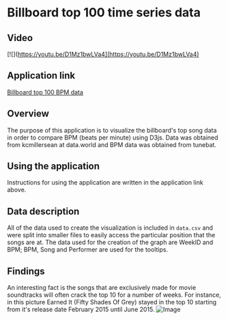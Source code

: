 # Billboard top 100 time series data
## Video
[![](https://youtu.be/D1Mz1bwLVa4](https://youtu.be/D1Mz1bwLVa4)<br/>
## Application link
[Billboard top 100 BPM data](https://jwillg.github.io/billboardtimeseries/proj1.html)
## Overview
The purpose of this application is to visualize the billboard's top song data in order to compare BPM (beats per minute) using D3js. Data was obtained from kcmillersean at data.world and BPM data was obtained from tunebat. 
## Using the application
Instructions for using the application are written in the application link above.
## Data description
All of the data used to create the visualization is included in `data.csv` and were split into smaller files to easily access the particular position that the songs are at. The data used for the creation of the graph are WeekID and BPM; BPM, Song and Performer are used for the tooltips. 
## Findings
An interesting fact is the songs that are exclusively made for movie soundtracks will often crack the top 10 for a number of weeks. For instance, in this picture Earned It (Fifty Shades Of Grey) stayed in the top 10 starting from it's release date February 2015 until June 2015.
![Image](https://i.imgur.com/5JUGMv6.png)

